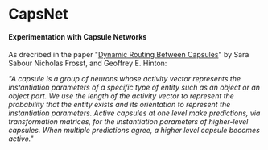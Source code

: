 # CapsNet
#### Experimentation with Capsule Networks

As drecribed in the paper "[Dynamic Routing Between Capsules](https://arxiv.org/pdf/1710.09829.pdf)" by Sara Sabour Nicholas Frosst, and Geoffrey E. Hinton:

*"A capsule is a group of neurons whose activity vector represents the instantiation parameters of a specific type of entity such as an object or an object part. We use the length of the activity vector to represent the probability that the entity exists and its orientation to represent the instantiation parameters. Active capsules at one level make predictions, via transformation matrices, for the instantiation parameters of higher-level capsules. When multiple predictions agree, a higher level capsule becomes active."*

